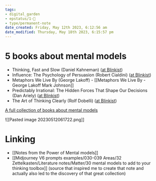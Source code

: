 ```yaml
---
tags: 
- digital_garden
- epstatus/1-🌱
- type/permanent-note
date_created: Friday, May 12th 2023, 6:12:56 am
date_modified: Thursday, May 18th 2023, 6:15:57 pm
---
```

# 5 books about mental models
+ Thinking, Fast and Slow (Daniel Kahneman) ([at Blinkist](https://www.blinkist.com/en/app/books/thinking-fast-and-slow-en))
+ Influence: The Psychology of Persuasion (Robert Cialdini) ([at Blinkist](https://www.blinkist.com/en/app/books/influence-en))
+ Metaphors We Live By (George Lakoff) - [[Metaphors We Live By - George Lakoff Mark Johnson]]
+ Predictably Irrational: The Hidden Forces That Shape Our Decisions (Dan Ariely) ([at Blinkist](https://www.blinkist.com/en/app/books/predictably-irrational-en))
+  The Art of Thinking Clearly (Rolf Dobelli) ([at Blinkist](https://www.blinkist.com/en/app/books/the-art-of-thinking-clearly-en))

[A full collection of books about mental models](https://www.blinkist.com/en/app/collections/beyond-thinking-fast-and-slow)

![[Pasted image 20230512061722.png]]

# Linking
+ [[Notes from the Power of Mental models]]
+ [[Midjourney V6 prompts examples/030-039 Areas/32 Zettelkasten/Literature notes/Matter/30 mental models to add to your thinking toolbox]] (source that inspired me to create that note and actually also led to the discovery of that great collection)


